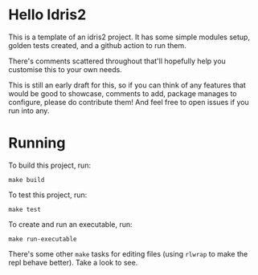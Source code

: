 # Hello Idris2

This is a template of an idris2 project. It has some simple modules setup, golden tests created, and a github action to run them.

There's comments scattered throughout that'll hopefully help you customise this to your own needs.

This is still an early draft for this, so if you can think of any features that would be good to showcase, comments to add, package manages to configure, please do contribute them! And feel free to open issues if you run into any.

# Running

To build this project, run:

```
make build
```

To test this project, run:

```
make test
```

To create and run an executable, run:

```
make run-executable
```

There's some other `make` tasks for editing files (using `rlwrap` to make the repl behave better). Take a look to see.
